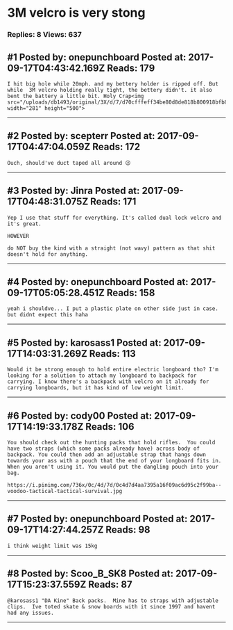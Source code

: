 # 3M velcro is very stong

### Replies: 8 Views: 637

## \#1 Posted by: onepunchboard Posted at: 2017-09-17T04:43:42.169Z Reads: 179

```
I hit big hole while 20mph. and my bettery holder is ripped off. But while  3M velcro holding really tight, the bettery didn't. it also bent the battery a little bit. Holy Crap<img src="/uploads/db1493/original/3X/d/7/d70cfffeff34be80d8de818b800918bfb8730202.jpg" width="281" height="500">
```

---
## \#2 Posted by: scepterr Posted at: 2017-09-17T04:47:04.059Z Reads: 172

```
Ouch, should've duct taped all around 😉
```

---
## \#3 Posted by: Jinra Posted at: 2017-09-17T04:48:31.075Z Reads: 171

```
Yep I use that stuff for everything. It's called dual lock velcro and it's great.

HOWEVER

do NOT buy the kind with a straight (not wavy) pattern as that shit doesn't hold for anything.
```

---
## \#4 Posted by: onepunchboard Posted at: 2017-09-17T05:05:28.451Z Reads: 158

```
yeah i shouldve... I put a plastic plate on other side just in case. but didnt expect this haha
```

---
## \#5 Posted by: karosass1 Posted at: 2017-09-17T14:03:31.269Z Reads: 113

```
Would it be strong enough to hold entire electric longboard tho? I'm looking for a solution to attach my longboard to backpack for carrying. I know there's a backpack with velcro on it already for carrying longboards, but it has kind of low weight limit.
```

---
## \#6 Posted by: cody00 Posted at: 2017-09-17T14:19:33.178Z Reads: 106

```
You should check out the hunting packs that hold rifles.  You could have two straps (which some packs already have) across body of backpack. You could then add an adjustable strap that hangs down towards your ass with a pouch that the end of your longboard fits in.  When you aren't using it. You would put the dangling pouch into your bag.

https://i.pinimg.com/736x/0c/4d/7d/0c4d7d4aa7395a16f09ac6d95c2f99ba--voodoo-tactical-tactical-survival.jpg
```

---
## \#7 Posted by: onepunchboard Posted at: 2017-09-17T14:27:44.257Z Reads: 98

```
i think weight limit was 15kg
```

---
## \#8 Posted by: Scoo_B_SK8 Posted at: 2017-09-17T15:23:37.559Z Reads: 87

```
@karosass1 "DA Kine" Back packs.  Mine has to straps with adjustable clips.  Ive toted skate & snow boards with it since 1997 and havent had any issues.
```

---
